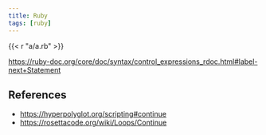 ```yaml
---
title: Ruby
tags: [ruby]
---
```


{{< r "a/a.rb" >}}

<https://ruby-doc.org/core/doc/syntax/control_expressions_rdoc.html#label-next+Statement>

## References

- <https://hyperpolyglot.org/scripting#continue>
- <https://rosettacode.org/wiki/Loops/Continue>
